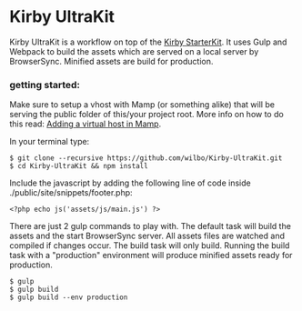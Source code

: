 # Kirby UltraKit

Kirby UltraKit is a workflow on top of the [Kirby StarterKit](https://github.com/getkirby/starterkit/tree/e9d1b84ebf8bba54693e61551dae9f3711e41aa9). It uses Gulp and Webpack to build the assets which are served on a local server by BrowserSync. Minified assets are build for production.

### getting started:

Make sure to setup a vhost with Mamp (or something alike) that will be serving the public folder of this/your project root. More info on how to do this read: [Adding a virtual host in Mamp](https://medium.com/@wilbo/adding-a-virtual-host-in-mamp-for-mac-a6c717cc0475#.hz6nhm20v).

In your terminal type:
  
    $ git clone --recursive https://github.com/wilbo/Kirby-UltraKit.git
    $ cd Kirby-UltraKit && npm install

Include the javascript by adding the following line of code inside ./public/site/snippets/footer.php:

    <?php echo js('assets/js/main.js') ?>
    
There are just 2 gulp commands to play with. The default task will build the assets and the start BrowserSync server. All assets files are watched and compiled if changes occur. The build task will only build. Running the build task with a "production" environment will produce minified assets ready for production.

    $ gulp
    $ gulp build
    $ gulp build --env production


